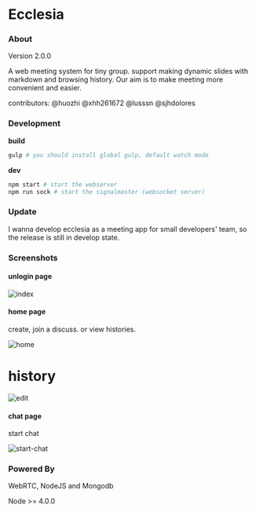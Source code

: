 # Ecclesia

### About

Version 2.0.0

A web meeting system for tiny group. support making dynamic slides with markdown and browsing history. Our aim is to make meeting more convenient and easier.

contributors: @huozhi @xhh261672 @lusssn @sjhdolores


### Development

**build**

```sh
gulp # you should install global gulp, default watch mode
```

**dev**

```sh
npm start # start the webserver
npm run sock # start the signalmaster (websocket server)
```


### Update

I wanna develop ecclesia as a meeting app for small developers' team, so the release
is still in develop state.


### Screenshots

#### unlogin page

![index](http://huozhi.github.io/img/2015/ecclesia/index.jpg)

#### home page

create, join a discuss. or view histories.

![home](http://huozhi.github.io/img/2015/ecclesia/home.jpg)

# history

![edit](http://huozhi.github.io/img/2015/ecclesia/history.jpg)

#### chat page

start chat

![start-chat](http://huozhi.github.io/img/2015/ecclesia/start-chat.png)


### Powered By

WebRTC, NodeJS and Mongodb

Node >= 4.0.0
